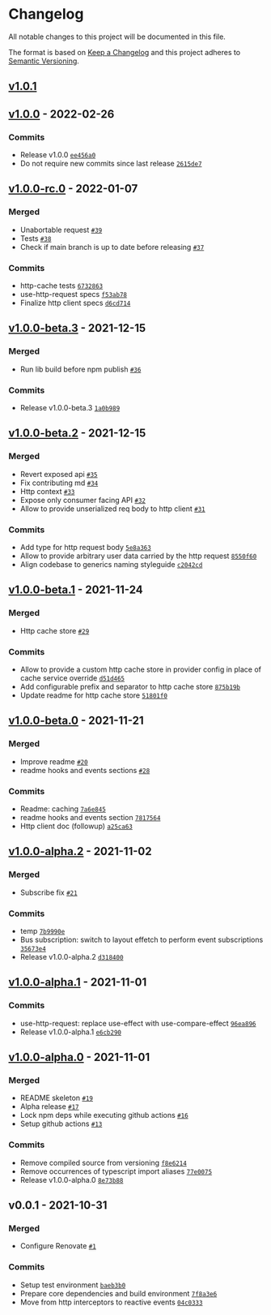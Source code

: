 # Changelog

All notable changes to this project will be documented in this file.

The format is based on [Keep a Changelog](https://keepachangelog.com/en/1.0.0/)
and this project adheres to [Semantic Versioning](https://semver.org/spec/v2.0.0.html).

## [v1.0.1](https://github.com/nebarf/react-http-fetch/compare/v1.0.0...v1.0.1)

## [v1.0.0](https://github.com/nebarf/react-http-fetch/compare/v1.0.0-rc.0...v1.0.0) - 2022-02-26

### Commits

- Release v1.0.0 [`ee456a0`](https://github.com/nebarf/react-http-fetch/commit/ee456a0ed3ce7dc7f1bb9eb7bf519a2fba2cdd33)
- Do not require new commits since last release [`2615de7`](https://github.com/nebarf/react-http-fetch/commit/2615de7cace6e3f5b462639bbcc25711a793c0a4)

## [v1.0.0-rc.0](https://github.com/nebarf/react-http-fetch/compare/v1.0.0-beta.3...v1.0.0-rc.0) - 2022-01-07

### Merged

- Unabortable request [`#39`](https://github.com/nebarf/react-http-fetch/pull/39)
- Tests [`#38`](https://github.com/nebarf/react-http-fetch/pull/38)
- Check if main branch is up to date before releasing [`#37`](https://github.com/nebarf/react-http-fetch/pull/37)

### Commits

- http-cache tests [`6732863`](https://github.com/nebarf/react-http-fetch/commit/6732863feedb178d76eae8a878e0005407386964)
- use-http-request specs [`f53ab78`](https://github.com/nebarf/react-http-fetch/commit/f53ab7850196a4ff629a4f79bc99df649702b816)
- Finalize http client specs [`d6cd714`](https://github.com/nebarf/react-http-fetch/commit/d6cd714e349980b95f517fe5aa6dd669ae5898b1)

## [v1.0.0-beta.3](https://github.com/nebarf/react-http-fetch/compare/v1.0.0-beta.2...v1.0.0-beta.3) - 2021-12-15

### Merged

- Run lib build before npm publish [`#36`](https://github.com/nebarf/react-http-fetch/pull/36)

### Commits

- Release v1.0.0-beta.3 [`1a0b989`](https://github.com/nebarf/react-http-fetch/commit/1a0b989d7d3e74e9468a5485f9887922791d8d52)

## [v1.0.0-beta.2](https://github.com/nebarf/react-http-fetch/compare/v1.0.0-beta.1...v1.0.0-beta.2) - 2021-12-15

### Merged

- Revert exposed api [`#35`](https://github.com/nebarf/react-http-fetch/pull/35)
- Fix contributing md [`#34`](https://github.com/nebarf/react-http-fetch/pull/34)
- Http context [`#33`](https://github.com/nebarf/react-http-fetch/pull/33)
- Expose only consumer facing API [`#32`](https://github.com/nebarf/react-http-fetch/pull/32)
- Allow to provide unserialized req body to http client [`#31`](https://github.com/nebarf/react-http-fetch/pull/31)

### Commits

- Add type for http request body [`5e8a363`](https://github.com/nebarf/react-http-fetch/commit/5e8a36370a84a9758dba311daa6f05cbfc21e8d3)
- Allow to provide arbitrary user data carried by the http request [`8550f60`](https://github.com/nebarf/react-http-fetch/commit/8550f6059ef79ef4cb565b3d43b42e04f1e03585)
- Align codebase to generics naming styleguide [`c2042cd`](https://github.com/nebarf/react-http-fetch/commit/c2042cdd604f8393992a68cedd3d8b4e2620182f)

## [v1.0.0-beta.1](https://github.com/nebarf/react-http-fetch/compare/v1.0.0-beta.0...v1.0.0-beta.1) - 2021-11-24

### Merged

- Http cache store [`#29`](https://github.com/nebarf/react-http-fetch/pull/29)

### Commits

- Allow to provide a custom http cache store in provider config in place of cache service override [`d51d465`](https://github.com/nebarf/react-http-fetch/commit/d51d465c50a721abad542d8d0796a624de6bbac5)
- Add configurable prefix and separator to http cache store [`875b19b`](https://github.com/nebarf/react-http-fetch/commit/875b19b8a39f334333c0f31e0df9b7060fb24049)
- Update readme for http cache store [`51801f0`](https://github.com/nebarf/react-http-fetch/commit/51801f0441bbf79a49a1eb9aa818dac805d198bd)

## [v1.0.0-beta.0](https://github.com/nebarf/react-http-fetch/compare/v1.0.0-alpha.2...v1.0.0-beta.0) - 2021-11-21

### Merged

- Improve readme [`#20`](https://github.com/nebarf/react-http-fetch/pull/20)
- readme hooks and events sections [`#28`](https://github.com/nebarf/react-http-fetch/pull/28)

### Commits

- Readme: caching [`7a6e845`](https://github.com/nebarf/react-http-fetch/commit/7a6e8453d849a7480c34d9546b8a8540823ebb47)
- readme hooks and events section [`7817564`](https://github.com/nebarf/react-http-fetch/commit/78175640fe0805fb2c7358c0eda7d87edcccd2c0)
- Http client doc (followup) [`a25ca63`](https://github.com/nebarf/react-http-fetch/commit/a25ca6338cddae7eb36075dddab02f40c1a7ed13)

## [v1.0.0-alpha.2](https://github.com/nebarf/react-http-fetch/compare/v1.0.0-alpha.1...v1.0.0-alpha.2) - 2021-11-02

### Merged

- Subscribe fix [`#21`](https://github.com/nebarf/react-http-fetch/pull/21)

### Commits

- temp [`7b9990e`](https://github.com/nebarf/react-http-fetch/commit/7b9990e7bcf73f4475ebf47fd6501586973b58a5)
- Bus subscription: switch to layout effetch to perform event subscriptions [`35673e4`](https://github.com/nebarf/react-http-fetch/commit/35673e4e02e67ebf9f14dee05c44acd285abf249)
- Release v1.0.0-alpha.2 [`d318400`](https://github.com/nebarf/react-http-fetch/commit/d3184003e54344fac54239a77bc955d0d82cfc08)

## [v1.0.0-alpha.1](https://github.com/nebarf/react-http-fetch/compare/v1.0.0-alpha.0...v1.0.0-alpha.1) - 2021-11-01

### Commits

- use-http-request: replace use-effect with use-compare-effect [`96ea896`](https://github.com/nebarf/react-http-fetch/commit/96ea896cf2b346ba85428882705e9e79f71ae3a9)
- Release v1.0.0-alpha.1 [`e6cb290`](https://github.com/nebarf/react-http-fetch/commit/e6cb2902c64a0011f673238c355498fae86511e0)

## [v1.0.0-alpha.0](https://github.com/nebarf/react-http-fetch/compare/v0.0.1...v1.0.0-alpha.0) - 2021-11-01

### Merged

- README skeleton [`#19`](https://github.com/nebarf/react-http-fetch/pull/19)
- Alpha release [`#17`](https://github.com/nebarf/react-http-fetch/pull/17)
- Lock npm deps while executing github actions [`#16`](https://github.com/nebarf/react-http-fetch/pull/16)
- Setup github actions [`#13`](https://github.com/nebarf/react-http-fetch/pull/13)

### Commits

- Remove compiled source from versioning [`f8e6214`](https://github.com/nebarf/react-http-fetch/commit/f8e6214bdb170db59d1af7b59fff6dd6227e501c)
- Remove occurrences of typescript import aliases [`77e0075`](https://github.com/nebarf/react-http-fetch/commit/77e00755b05afb7afe875c09c568523d6ce93896)
- Release v1.0.0-alpha.0 [`8e73b88`](https://github.com/nebarf/react-http-fetch/commit/8e73b88b6fefa8168744ceb523708b68c9ab1104)

## v0.0.1 - 2021-10-31

### Merged

- Configure Renovate [`#1`](https://github.com/nebarf/react-http-fetch/pull/1)

### Commits

- Setup test environment [`baeb3b0`](https://github.com/nebarf/react-http-fetch/commit/baeb3b0623c6620f7ae1aec01bcb9e72e26ad83b)
- Prepare core dependencies and build environment [`7f8a3e6`](https://github.com/nebarf/react-http-fetch/commit/7f8a3e6a996c418b256b46f7d212bd835394239b)
- Move from http interceptors to reactive events [`04c0333`](https://github.com/nebarf/react-http-fetch/commit/04c0333f05547263b2dd2fcac96dc251396e246a)
